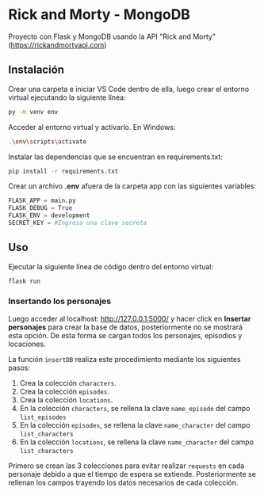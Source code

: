 # Rick and Morty - MongoDB

Proyecto con Flask y MongoDB usando la API "Rick and Morty" (https://rickandmortyapi.com)

## Instalación
Crear una carpeta e iniciar VS Code dentro de ella, luego crear el entorno virtual ejecutando la siguiente línea:

```bash
py -m venv env
```
Acceder al entorno virtual y activarlo. En Windows:

```bash
.\env\scripts\activate
```

Instalar las dependencias que se encuentran en requirements.txt:

```bash
pip install -r requirements.txt
```

Crear un archivo **.env** afuera de la carpeta app con las siguientes variables:
```py
FLASK_APP = main.py
FLASK_DEBUG = True
FLASK_ENV = development
SECRET_KEY = #Ingresa una clave secreta
```

## Uso

Ejecutar la siguiente línea de código dentro del entorno virtual:
```python
flask run
```

### Insertando los personajes

Luego acceder al localhost: http://127.0.0.1:5000/ y hacer click en **Insertar personajes** para crear la base de datos, posteriormente no se mostrará esta opción. De esta forma se cargan todos los personajes, episodios y locaciones.

La función <code>insertDB</code> realiza este procedimiento mediante los siguientes pasos:
1. Crea la colección <code>characters</code>.
2. Crea la colección <code>episodes</code>.
3. Crea la colección <code>locations</code>.
4. En la colección <code>characters</code>, se rellena la clave <code>name_episode</code> del campo <code>list_episodes</code>
5. En la colección <code>episodes</code>, se rellena la clave <code>name_character</code> del campo <code>list_characters</code>
6. En la colección <code>locations</code>, se rellena la clave <code>name_character</code> del campo <code>list_characters</code>

Primero se crean las 3 colecciones para evitar realizar <code>requests</code> en cada personaje debido a que el tiempo de espera se extiende. Posteriormente se rellenan los campos trayendo los datos necesarios de cada colección.
